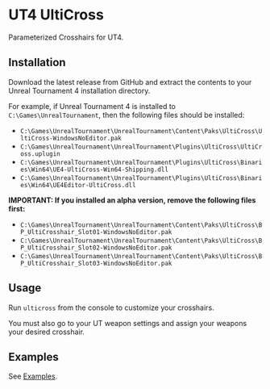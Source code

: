 # UT4 UltiCross

Parameterized Crosshairs for UT4.


## Installation

Download the latest release from GitHub and extract the contents to your
Unreal Tournament 4 installation directory.

For example, if Unreal Tournament 4 is installed to
`C:\Games\UnrealTournament`, then the following files should be installed:

* `C:\Games\UnrealTournament\UnrealTournament\Content\Paks\UltiCross\UltiCross-WindowsNoEditor.pak`
* `C:\Games\UnrealTournament\UnrealTournament\Plugins\UltiCross\UltiCross.uplugin`
* `C:\Games\UnrealTournament\UnrealTournament\Plugins\UltiCross\Binaries\Win64\UE4-UltiCross-Win64-Shipping.dll`
* `C:\Games\UnrealTournament\UnrealTournament\Plugins\UltiCross\Binaries\Win64\UE4Editor-UltiCross.dll`

**IMPORTANT: If you installed an alpha version, remove the following files
first:**

* `C:\Games\UnrealTournament\UnrealTournament\Content\Paks\UltiCross\BP_UltiCrosshair_Slot01-WindowsNoEditor.pak`
* `C:\Games\UnrealTournament\UnrealTournament\Content\Paks\UltiCross\BP_UltiCrosshair_Slot02-WindowsNoEditor.pak`
* `C:\Games\UnrealTournament\UnrealTournament\Content\Paks\UltiCross\BP_UltiCrosshair_Slot03-WindowsNoEditor.pak`


## Usage

Run `ulticross` from the console to customize your crosshairs.

You must also go to your UT weapon settings and assign your weapons your
desired crosshair.


## Examples

See [Examples](Examples/examples.md).
